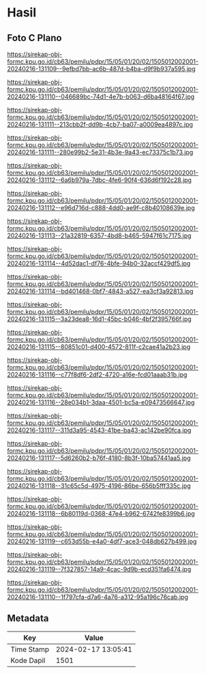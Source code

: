 # Hasil

## Foto C Plano

https://sirekap-obj-formc.kpu.go.id/cb63/pemilu/pdpr/15/05/01/20/02/1505012002001-20240216-131109--9efbd7bb-ac6b-487d-b4ba-d9f9b937a595.jpg

https://sirekap-obj-formc.kpu.go.id/cb63/pemilu/pdpr/15/05/01/20/02/1505012002001-20240216-131110--046689bc-74d1-4e7b-b063-d6ba48164f67.jpg

https://sirekap-obj-formc.kpu.go.id/cb63/pemilu/pdpr/15/05/01/20/02/1505012002001-20240216-131111--213cbb2f-dd9b-4cb7-ba07-a0009ea4897c.jpg

https://sirekap-obj-formc.kpu.go.id/cb63/pemilu/pdpr/15/05/01/20/02/1505012002001-20240216-131111--280e99b2-5e31-4b3e-9a43-ec73375c1b73.jpg

https://sirekap-obj-formc.kpu.go.id/cb63/pemilu/pdpr/15/05/01/20/02/1505012002001-20240216-131112--6a6b979a-7dbc-4fe6-90f4-636d6f192c28.jpg

https://sirekap-obj-formc.kpu.go.id/cb63/pemilu/pdpr/15/05/01/20/02/1505012002001-20240216-131112--e96d716d-c888-4dd0-ae9f-c8b40108639e.jpg

https://sirekap-obj-formc.kpu.go.id/cb63/pemilu/pdpr/15/05/01/20/02/1505012002001-20240216-131113--21a32819-6357-4bd8-b465-5947f61c7175.jpg

https://sirekap-obj-formc.kpu.go.id/cb63/pemilu/pdpr/15/05/01/20/02/1505012002001-20240216-131114--4d52dac1-df76-4bfe-94b0-32accf429df5.jpg

https://sirekap-obj-formc.kpu.go.id/cb63/pemilu/pdpr/15/05/01/20/02/1505012002001-20240216-131114--bd401468-0bf7-4843-a527-ea3cf3a92813.jpg

https://sirekap-obj-formc.kpu.go.id/cb63/pemilu/pdpr/15/05/01/20/02/1505012002001-20240216-131115--3a23dea8-16d1-45bc-b046-4bf2f395766f.jpg

https://sirekap-obj-formc.kpu.go.id/cb63/pemilu/pdpr/15/05/01/20/02/1505012002001-20240216-131115--80851c01-d400-4572-811f-c2cae41a2b23.jpg

https://sirekap-obj-formc.kpu.go.id/cb63/pemilu/pdpr/15/05/01/20/02/1505012002001-20240216-131116--c77f8df6-2df2-4720-a16e-fcd01aaab31b.jpg

https://sirekap-obj-formc.kpu.go.id/cb63/pemilu/pdpr/15/05/01/20/02/1505012002001-20240216-131116--28e034b1-3daa-4501-bc5a-e09473566647.jpg

https://sirekap-obj-formc.kpu.go.id/cb63/pemilu/pdpr/15/05/01/20/02/1505012002001-20240216-131117--311d3a95-4543-41be-ba43-ac142be90fca.jpg

https://sirekap-obj-formc.kpu.go.id/cb63/pemilu/pdpr/15/05/01/20/02/1505012002001-20240216-131117--5d6260b2-b76f-4180-8b3f-10ba57441aa5.jpg

https://sirekap-obj-formc.kpu.go.id/cb63/pemilu/pdpr/15/05/01/20/02/1505012002001-20240216-131118--31c65c5d-4975-4196-86be-656b5fff335c.jpg

https://sirekap-obj-formc.kpu.go.id/cb63/pemilu/pdpr/15/05/01/20/02/1505012002001-20240216-131118--6b80119d-0368-47e4-b962-6742fe8399b6.jpg

https://sirekap-obj-formc.kpu.go.id/cb63/pemilu/pdpr/15/05/01/20/02/1505012002001-20240216-131119--c653d55b-e4a0-4df7-ace3-048db627b499.jpg

https://sirekap-obj-formc.kpu.go.id/cb63/pemilu/pdpr/15/05/01/20/02/1505012002001-20240216-131119--7f327857-14a9-4cac-9d9b-ecd351fa6474.jpg

https://sirekap-obj-formc.kpu.go.id/cb63/pemilu/pdpr/15/05/01/20/02/1505012002001-20240216-131110--1f797cfa-d7a6-4a76-a312-95a196c76cab.jpg


## Metadata

| Key        | Value               |
| ---------- | ------------------- |
| Time Stamp | 2024-02-17 13:05:41 |
| Kode Dapil | 1501                |



